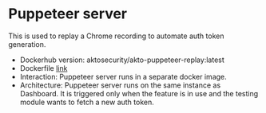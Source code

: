 # Puppeteer server

This is used to replay a Chrome recording to automate auth token generation.

- Dockerhub version: aktosecurity/akto-puppeteer-replay:latest
- Dockerfile [link](https://github.com/akto-api-security/akto/blob/master/docker-compose.yml#L30)
- Interaction: Puppeteer server runs in a separate docker image. 
- Architecture: Puppeteer server runs on the same instance as Dashboard. It is triggered only when the feature is in use and the testing module wants to fetch a new auth token.
